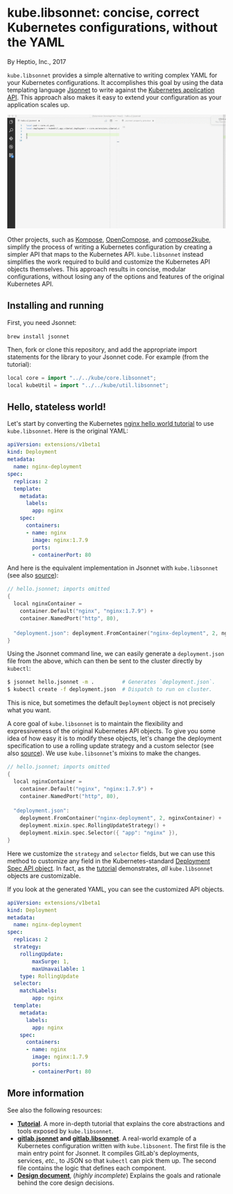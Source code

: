 # kube.libsonnet: concise, correct Kubernetes configurations, without the YAML

By Heptio, Inc., 2017

`kube.libsonnet` provides a simple alternative to writing 
complex YAML for your Kubernetes configurations. It accomplishes
this goal by using the data templating language
[Jsonnet][jsonnet] to write against the
[Kubernetes application API][v1]. This approach also makes it 
easy to extend your configuration as your application scales up.

![Jsonnet syntax highlighting][jsonnet-demo]

Other projects, such as [Kompose][Kompose],
[OpenCompose][OpenCompose], and [compose2kube][compose2kube], simplify
the process of writing a Kubernetes configuration by creating a simpler
API that maps to the Kubernetes API. `kube.libsonnet` instead simplifies 
the work required to build and customize the Kubernetes API objects 
themselves. This approach results in concise, modular configurations, 
without losing any of the options and features of the original 
Kubernetes API.

## Installing and running

First, you need Jsonnet:

`brew install jsonnet`

Then, fork or clone this repository, and add the appropriate import 
statements for the library to your Jsonnet code. For example 
(from the tutorial):

```c++
local core = import "../../kube/core.libsonnet";
local kubeUtil = import "../../kube/util.libsonnet";
```

## Hello, stateless world!

Let's start by converting the Kubernetes 
[nginx hello world tutorial][helloworld] to use `kube.libsonnet`. 
Here is the original YAML:

```yaml
apiVersion: extensions/v1beta1
kind: Deployment
metadata:
  name: nginx-deployment
spec:
  replicas: 2
  template:
    metadata:
      labels:
        app: nginx
    spec:
      containers:
      - name: nginx
        image: nginx:1.7.9
        ports:
        - containerPort: 80
```

And here is the equivalent implementation in Jsonnet with
`kube.libsonnet` (see also [source][v1hellojsonnet]):

```c++
// hello.jsonnet; imports omitted
{
  local nginxContainer =
    container.Default("nginx", "nginx:1.7.9") +
    container.NamedPort("http", 80),

  "deployment.json": deployment.FromContainer("nginx-deployment", 2, nginxContainer),
}
```

Using the Jsonnet command line, we can easily generate a
`deployment.json` file from the above, which can then be sent to the
cluster directly by `kubectl`:

```bash
$ jsonnet hello.jsonnet -m .         # Generates `deployment.json`.
$ kubectl create -f deployment.json  # Dispatch to run on cluster.
```

This is nice, but sometimes the default `Deployment` object is not
precisely what you want.

A core goal of `kube.libsonnet` is to maintain the flexibility and
expressiveness of the original Kubernetes API objects. To give you
some idea of how easy it is to modify these objects, let's
change the deployment specification to use a rolling update strategy 
and a custom selector (see also [source][v2hellojsonnet]). We use
`kube.libsonnet`'s mixins to make the changes.

```c++
// hello.jsonnet; imports omitted
{
  local nginxContainer =
    container.Default("nginx", "nginx:1.7.9") +
    container.NamedPort("http", 80),

  "deployment.json":
    deployment.FromContainer("nginx-deployment", 2, nginxContainer) +
    deployment.mixin.spec.RollingUpdateStrategy() +
    deployment.mixin.spec.Selector({ "app": "nginx" }),
}
```

Here we customize the `strategy` and `selector` fields, but we
can use this method to customize any field in the Kubernetes-standard
[Deployment Spec API object][deploymentspec]. In fact, as
the [tutorial][tutorial] demonstrates, _all_ `kube.libsonnet` 
objects are customizable.

If you look at the generated YAML, you can see the customized API
objects.

```yaml
apiVersion: extensions/v1beta1
kind: Deployment
metadata:
  name: nginx-deployment
spec:
  replicas: 2
  strategy:
    rollingUpdate:
        maxSurge: 1,
        maxUnavailable: 1
    type: RollingUpdate
  selector:
    matchLabels:
        app: nginx
  template:
    metadata:
      labels:
        app: nginx
    spec:
      containers:
      - name: nginx
        image: nginx:1.7.9
        ports:
        - containerPort: 80
```

## More information

See also the following resources:

* **[Tutorial][tutorial]**. A more in-depth tutorial that explains the
  core abstractions and tools exposed by `kube.libsonnet`.
* **[gitlab.jsonnet][gitlab-jsonnet] and
  [gitlab.libsonnet][gitlab-libsonnet]**. A real-world example
  of a Kubernetes configuration written with `kube.libsonent`. The first
  file is the main entry point for Jsonnet. It compiles GitLab's
  deployments, services, _etc._, to JSON so that `kubectl` can pick
  them up. The second file contains the logic that defines
  each component.
* **[Design document][design]**, (_highly incomplete_) Explains the
  goals and rationale behind the core design decisions.


[jsonnet]: http://jsonnet.org/ "Jsonnet"
[v1]: https://kubernetes.io/docs/api-reference/v1/definitions/ "V1 API objects"
[v1Container]: https://kubernetes.io/docs/api-reference/v1/definitions/#_v1_container "v1.Container"
[Kompose]: https://github.com/kubernetes-incubator/kompose "Kompose"
[OpenCompose]: https://github.com/redhat-developer/opencompose "OpenCompose"
[compose2kube]: https://github.com/kelseyhightower/compose2kube "compose2kube"

[helloworld]: https://kubernetes.io/docs/tutorials/stateless-application/run-stateless-application-deployment/ "Hello, Kubernetes!"
[v1hellojsonnet]: https://github.com/heptio/kube.libsonnet/blob/master/examples/hello-world/hello.v1.jsonnet "Hello, Jsonnet (v1)!"
[v2hellojsonnet]: https://github.com/heptio/kube.libsonnet/blob/master/examples/hello-world/hello.v2.jsonnet "Hello, Jsonnet (v2)!"
[deploymentspec]: https://kubernetes.io/docs/api-reference/extensions/v1beta1/definitions/#_v1beta1_deploymentspec "v1.DeploymentSpec"
[hello-world]: https://github.com/heptio/kube.libsonnet#hello-stateless-world "Hello, stateless world!"
[design]: https://github.com/heptio/kube.libsonnet/blob/master/docs/DESIGN.md "kube.libsonnet design document"
[tutorial]: https://github.com/heptio/kube.libsonnet/blob/master/docs/TUTORIAL.md "kube.libsonnet tutorial"
[gitlab-jsonnet]: https://github.com/heptio/kube.libsonnet/blob/master/examples/kubernetes-gitlab-demo/gitlab-jsonnet/gitlab.jsonnet "gitlab.jsonnet"
[gitlab-libsonnet]: https://github.com/heptio/kube.libsonnet/blob/master/examples/kubernetes-gitlab-demo/gitlab-jsonnet/gitlab.libsonnet "gitlab.libsonent"
[jsonnet-demo]: docs/images/kube-demo.gif
